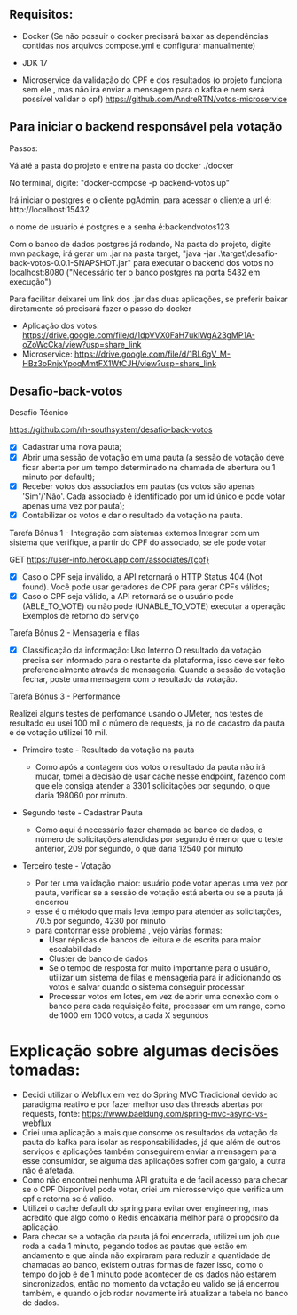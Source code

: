 
## Requisitos:

- Docker (Se não possuir o docker precisará baixar as dependências contidas nos arquivos compose.yml e configurar manualmente)

- JDK 17
- Microservice da validação do CPF e dos resultados (o projeto funciona sem ele , mas não irá enviar a mensagem para o kafka
e nem será possível validar o cpf) https://github.com/AndreRTN/votos-microservice

## Para iniciar o backend responsável pela votação

Passos:

Vá até a pasta do projeto e entre na pasta do docker ./docker

No terminal, digite: "docker-compose -p backend-votos up"

Irá iniciar o postgres e o cliente pgAdmin, para acessar o cliente a url é: http://localhost:15432

o nome de usuário é postgres e a senha é:backendvotos123

Com o banco de dados postgres já rodando, Na pasta do projeto, digite mvn package, irá gerar um .jar na pasta target,
"java -jar .\target\desafio-back-votos-0.0.1-SNAPSHOT.jar" para executar o backend dos votos no localhost:8080
("Necessário ter o banco postgres na porta 5432 em execução")

Para facilitar deixarei um link dos .jar das duas aplicações, se preferir baixar diretamente só precisará fazer o passo do docker
- Aplicação dos votos: https://drive.google.com/file/d/1dpVVX0FaH7uklWgA23gMP1A-oZoWcCka/view?usp=share_link
- Microservice: https://drive.google.com/file/d/1BL6gV_M-HBz3oRnjxYpoqMmtFX1WtCJH/view?usp=share_link

## Desafio-back-votos
 Desafio Técnico

https://github.com/rh-southsystem/desafio-back-votos

- [x] Cadastrar uma nova pauta;
- [x] Abrir uma sessão de votação em uma pauta (a sessão de votação deve ficar aberta por um tempo determinado na chamada de abertura ou 1 minuto por default);
- [x] Receber votos dos associados em pautas (os votos são apenas 'Sim'/'Não'. Cada associado é identificado por um id único e pode votar apenas uma vez por pauta);
- [x] Contabilizar os votos e dar o resultado da votação na pauta.

Tarefa Bônus 1 - Integração com sistemas externos
Integrar com um sistema que verifique, a partir do CPF do associado, se ele pode votar

GET https://user-info.herokuapp.com/associates/{cpf}
- [x] Caso o CPF seja inválido, a API retornará o HTTP Status 404 (Not found). Você pode usar geradores de CPF para gerar CPFs válidos;
- [x] Caso o CPF seja válido, a API retornará se o usuário pode (ABLE_TO_VOTE) ou não pode (UNABLE_TO_VOTE) executar a operação Exemplos de retorno do serviço

Tarefa Bônus 2 - Mensageria e filas
- [x] Classificação da informação: Uso Interno O resultado da votação precisa ser informado para o restante da plataforma, isso deve ser feito preferencialmente através de mensageria. Quando a sessão de votação fechar, poste uma mensagem com o resultado da votação.

Tarefa Bônus 3 - Performance

Realizei alguns testes de perfomance usando o JMeter, nos testes de resultado eu usei 100 mil o número de requests,
já no de cadastro da pauta e de votação utilizei 10 mil.

- Primeiro teste - Resultado da votação na pauta
  - Como após a contagem dos votos o resultado da pauta não irá mudar, tomei a decisão de usar cache nesse endpoint, 
  fazendo com que ele consiga atender a 3301 solicitações por segundo, o que daria 198060 por minuto.


- Segundo teste - Cadastrar Pauta
  -  Como aqui é necessário fazer chamada ao banco de dados, o número de solicitações atendidas por segundo é menor que
  o teste anterior, 209 por segundo, o que daria 12540 por minuto


- Terceiro teste - Votação
  -  Por ter uma validação maior: usuário pode votar apenas uma vez por pauta, verificar se a sessão de votação está aberta ou se a pauta já encerrou
  - esse é o método que mais leva tempo para atender as solicitações, 70.5 por segundo, 4230 por minuto
  - para contornar esse problema , vejo várias formas:
    - Usar réplicas de bancos de leitura e de escrita para maior escalabilidade
    - Cluster de banco de dados
    - Se o tempo de resposta for muito importante para o usuário, utilizar um sistema de filas e mensageria para ir adicionando
    os votos e salvar quando o sistema conseguir processar
    - Processar votos em lotes, em vez de abrir uma conexão com o banco para cada requisição feita, processar em um range, como de 1000 em 1000 votos, a cada X segundos


# Explicação sobre algumas decisões tomadas:
  - Decidi utilizar o Webflux em vez do Spring MVC Tradicional devido ao paradigma reativo e por fazer melhor uso das threads
  abertas por requests, fonte: https://www.baeldung.com/spring-mvc-async-vs-webflux
  - Criei uma aplicação a mais  que consome os resultados da votação da pauta do kafka para isolar as responsabilidades, 
  já que além de outros serviços e aplicações também conseguirem enviar a mensagem para esse consumidor, se alguma das aplicações sofrer com gargalo, a outra não é afetada.
  - Como não encontrei nenhuma API gratuita e de facil acesso para checar se o  CPF Disponível pode votar, criei um microsserviço que verifica um cpf e retorna se é valido.
  - Utilizei o cache default do spring para evitar over engineering, mas acredito que algo como o Redis encaixaria melhor para o propósito da aplicação.
  - Para checar se a votação da pauta já foi encerrada, utilizei um job que roda a cada 1 minuto, pegando todos as pautas que estão em andamento
  e que ainda não expiraram para reduzir a quantidade de chamadas ao banco, existem outras formas de fazer isso, como o tempo do job é de 1 minuto pode acontecer de os
  dados não estarem sincronizados, então no momento da votação eu valido se já encerrou também, e quando o job rodar novamente irá atualizar a tabela no banco de dados.

